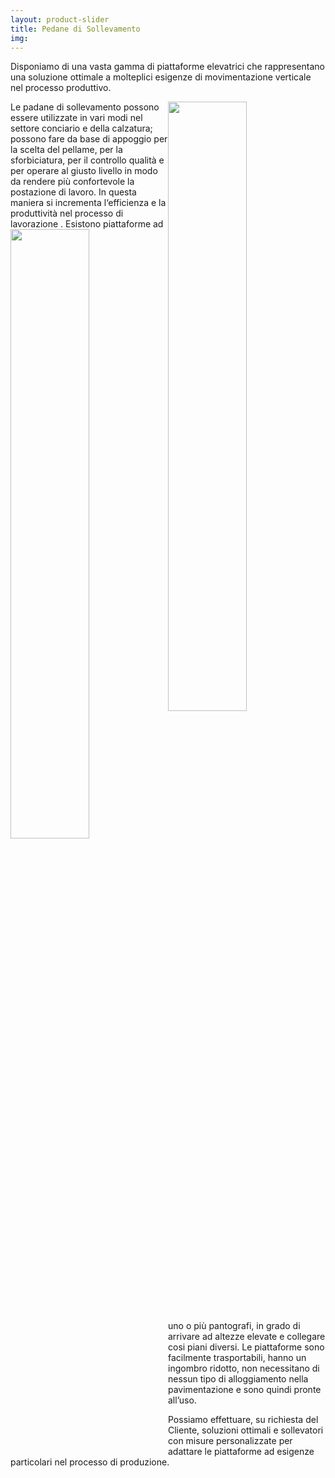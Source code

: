 ```yaml
---
layout: product-slider
title: Pedane di Sollevamento
img:
---
```


Disponiamo di una vasta gamma di piattaforme elevatrici che rappresentano una soluzione ottimale
a molteplici esigenze di movimentazione verticale nel processo produttivo.

<img style="float: right; width:50%" src="{{ site.url }}/assets/img/photo/pedana-1.jpg">
Le padane di sollevamento possono essere utilizzate in vari modi nel settore conciario e della
calzatura; possono fare da base di appoggio per la scelta del pellame, per la sforbiciatura, per il
controllo qualità e per operare al giusto livello in modo da rendere più confortevole la postazione di
lavoro. In questa maniera si incrementa l‘efficienza e la produttività nel processo di lavorazione .

<img style="float: left; width:50%" src="{{ site.url }}/assets/img/photo/pedane.jpg">
Esistono piattaforme ad uno o più pantografi, in grado di arrivare ad altezze elevate e collegare cosi
piani diversi. Le piattaforme sono facilmente trasportabili, hanno un ingombro ridotto, non
necessitano di nessun tipo di alloggiamento nella pavimentazione e sono quindi pronte all’uso.

Possiamo effettuare, su richiesta del Cliente, soluzioni ottimali e sollevatori con misure
personalizzate per adattare le piattaforme ad esigenze particolari nel processo di produzione.
